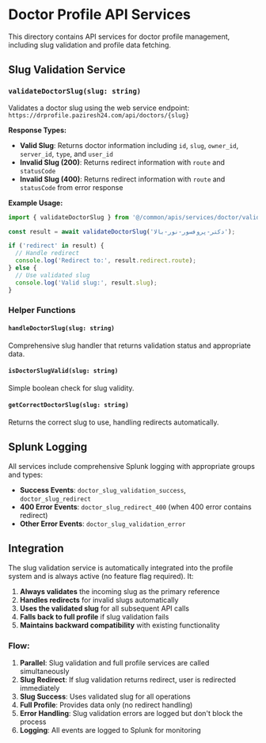 # Doctor Profile API Services

This directory contains API services for doctor profile management, including slug validation and profile data fetching.

## Slug Validation Service

### `validateDoctorSlug(slug: string)`

Validates a doctor slug using the web service endpoint: `https://drprofile.paziresh24.com/api/doctors/{slug}`

**Response Types:**
- **Valid Slug**: Returns doctor information including `id`, `slug`, `owner_id`, `server_id`, `type`, and `user_id`
- **Invalid Slug (200)**: Returns redirect information with `route` and `statusCode`
- **Invalid Slug (400)**: Returns redirect information with `route` and `statusCode` from error response

**Example Usage:**
```typescript
import { validateDoctorSlug } from '@/common/apis/services/doctor/validateDoctorSlug';

const result = await validateDoctorSlug('دکتر-پروفسور-نور-بالا');

if ('redirect' in result) {
  // Handle redirect
  console.log('Redirect to:', result.redirect.route);
} else {
  // Use validated slug
  console.log('Valid slug:', result.slug);
}
```

### Helper Functions

#### `handleDoctorSlug(slug: string)`
Comprehensive slug handler that returns validation status and appropriate data.

#### `isDoctorSlugValid(slug: string)`
Simple boolean check for slug validity.

#### `getCorrectDoctorSlug(slug: string)`
Returns the correct slug to use, handling redirects automatically.

## Splunk Logging

All services include comprehensive Splunk logging with appropriate groups and types:

- **Success Events**: `doctor_slug_validation_success`, `doctor_slug_redirect`
- **400 Error Events**: `doctor_slug_redirect_400` (when 400 error contains redirect)
- **Other Error Events**: `doctor_slug_validation_error`

## Integration

The slug validation service is automatically integrated into the profile system and is always active (no feature flag required). It:

1. **Always validates** the incoming slug as the primary reference
2. **Handles redirects** for invalid slugs automatically
3. **Uses the validated slug** for all subsequent API calls
4. **Falls back to full profile** if slug validation fails
5. **Maintains backward compatibility** with existing functionality

### Flow:
1. **Parallel**: Slug validation and full profile services are called simultaneously
2. **Slug Redirect**: If slug validation returns redirect, user is redirected immediately
3. **Slug Success**: Uses validated slug for all operations
4. **Full Profile**: Provides data only (no redirect handling)
5. **Error Handling**: Slug validation errors are logged but don't block the process
6. **Logging**: All events are logged to Splunk for monitoring
